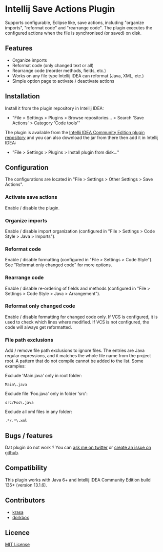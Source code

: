 # Intellij Save Actions Plugin

Supports configurable, Eclipse like, save actions, including "organize imports", "reformat code" and "rearrange code". The plugin executes the configured actions when the file is synchronised (or saved) on disk.

## Features

- Organize imports
- Reformat code (only changed text or all)
- Rearrange code (reorder methods, fields, etc.)
- Works on any file type Intellij IDEA can reformat (Java, XML, etc.)
- Simple option page to activate / deactivate actions

## Installation

Install it from the plugin repository in Intellij IDEA:

- "File > Settings > Plugins > Browse repositories... > Search 'Save Actions' > Category 'Code tools'"

The plugin is available from the [Intellij IDEA Community Edition plugin repository](https://plugins.jetbrains.com/plugin/7642) and you can also download the jar from there then add it in Intellij IDEA:

- "File > Settings > Plugins > Install plugin from disk..."

## Configuration

The configurations are located in "File > Settings > Other Settings > Save Actions".

### Activate save actions 

Enable / disable the plugin.

### Organize imports

Enable / disable import organization (configured in "File > Settings > Code Style > Java > Imports").

### Reformat code

Enable / disable formatting (configured in "File > Settings > Code Style"). See "Reformat only changed code" for more options.

### Rearrange code

Enable / disable re-ordering of fields and methods (configured in "File > Settings > Code Style > Java > Arrangement").

### Reformat only changed code

Enable / disable formatting for changed code only. If VCS is configured, it is used to check which lines where modified. If VCS is not configured, the code will always get reformatted.

### File path exclusions

Add / remove file path exclusions to ignore files. The entries are Java regular expressions, and it matches the whole file name from the project root. A pattern that do not compile cannot be added to the list. Some examples: 

Exclude 'Main.java' only in root folder:

    Main\.java
    
Exclude file 'Foo.java' only in folder 'src':
    
    src/Foo\.java

Exclude all xml files in any folder:

    .*/.*\.xml

## Bugs / features

Dat plugin do not work ? You can [ask me on twitter](https://twitter.com/dubreuia) or [create an issue on github](https://github.com/dubreuia/intellij-plugin-save-actions/issues).

## Compatibility

This plugin works with Java 6+ and Intellij IDEA Community Edition build 135+ (version 13.1.6).

## Contributors

- [krasa](https://github.com/krasa)
- [dorkbox](https://github.com/dorkbox)

## Licence

[MIT License](LICENSE.txt)
